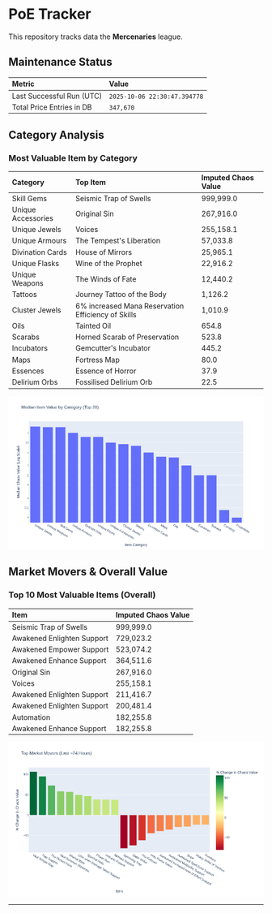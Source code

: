 # PoE Tracker

This repository tracks data the **Mercenaries** league.

## Maintenance Status

<!-- START_MAINTENANCE -->
| Metric | Value |
|:---|:---|
| Last Successful Run (UTC) | `2025-10-06 22:30:47.394778` |
| Total Price Entries in DB | `347,670` |

<!-- END_MAINTENANCE -->

## Category Analysis

<!-- START_CATEGORY_ANALYSIS -->
### Most Valuable Item by Category
| Category | Top Item | Imputed Chaos Value |
| :--- | :--- | :--- |
| Skill Gems | Seismic Trap of Swells | 999,999.0 |
| Unique Accessories | Original Sin | 267,916.0 |
| Unique Jewels | Voices | 255,158.1 |
| Unique Armours | The Tempest's Liberation | 57,033.8 |
| Divination Cards | House of Mirrors | 25,965.1 |
| Unique Flasks | Wine of the Prophet | 22,916.2 |
| Unique Weapons | The Winds of Fate | 12,440.2 |
| Tattoos | Journey Tattoo of the Body | 1,126.2 |
| Cluster Jewels | 6% increased Mana Reservation Efficiency of Skills | 1,010.9 |
| Oils | Tainted Oil | 654.8 |
| Scarabs | Horned Scarab of Preservation | 523.8 |
| Incubators | Gemcutter's Incubator | 445.2 |
| Maps | Fortress Map | 80.0 |
| Essences | Essence of Horror | 37.9 |
| Delirium Orbs | Fossilised Delirium Orb | 22.5 |


![Category Analysis Chart](charts/category_analysis.png)
<!-- END_CATEGORY_ANALYSIS -->

## Market Movers & Overall Value

<!-- START_ANALYSIS -->
### Top 10 Most Valuable Items (Overall)
| Item | Imputed Chaos Value |
| :--- | :--- |
| Seismic Trap of Swells | 999,999.0 |
| Awakened Enlighten Support | 729,023.2 |
| Awakened Empower Support | 523,074.2 |
| Awakened Enhance Support | 364,511.6 |
| Original Sin | 267,916.0 |
| Voices | 255,158.1 |
| Awakened Enlighten Support | 211,416.7 |
| Awakened Enlighten Support | 200,481.4 |
| Automation | 182,255.8 |
| Awakened Enhance Support | 182,255.8 |


![Market Movers Chart](charts/market_movers.png)
<!-- END_ANALYSIS -->

---
